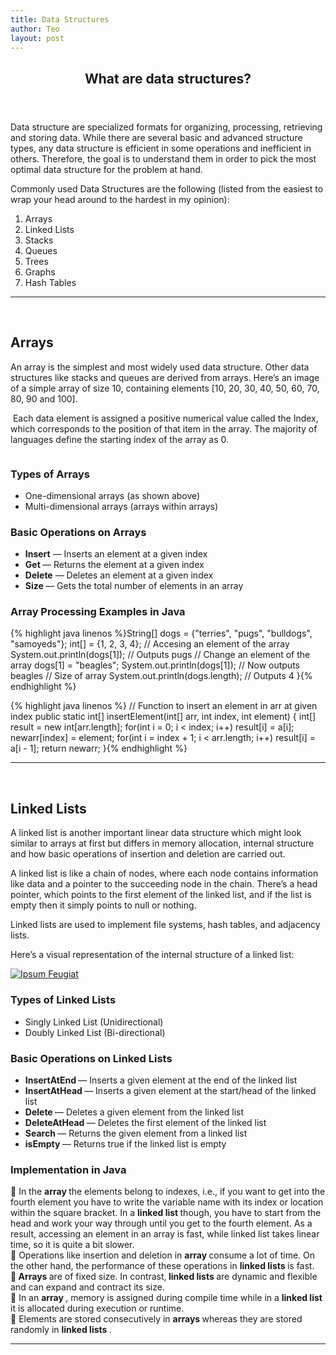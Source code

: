 ```yaml
---
title: Data Structures
author: Teo
layout: post
---
```

<header> <h2> What are data structures? </h2> </header>
<p> Data structure are specialized formats for organizing, processing, retrieving and storing data. While there are several basic and advanced structure types,
any data structure is efficient in some operations and inefficient in others. Therefore, the goal is to understand them in order to pick the most optimal data structure
for the problem at hand.</p>
<p> Commonly used Data Structures are the following (listed from the easiest to wrap your head around to the hardest in my opinion): 

<div class="6u$ 12u$(small)">
			<ol>
				<li>Arrays</li>
				<li>Linked Lists</li>
				<li>Stacks</li>
				<li>Queues</li>
				<li>Trees</li>
        <li>Graphs</li>
        <li>Hash Tables</li>
			</ol>
		</div>

<hr/>

<br>
<h2> Arrays </h2>
<p> An array is the simplest and most widely used data structure. Other data structures like stacks and queues are derived from arrays. Here’s an image of a simple array of size 10, containing elements [10, 20, 30, 40, 50, 60, 70, 80, 90 and 100].

<p><span class="image left"><img src="{{ 'assets/images/arr.png' | relative_url }}" alt="" /></span> Each data element is assigned a positive numerical value called the Index, which corresponds to the position of that item in the array. The majority of languages define the starting index of the array as 0. </p>
<p><span class="image right"><img src="{{ 'assets/images/rsz_dimensionalarr.png' | relative_url }}" alt="" /></span>  

<div class="6u$ 12u$(small)">
		<h3> Types of Arrays </h3>
			<ul>
				<li> One-dimensional arrays (as shown above)</li>
				<li>  Multi-dimensional arrays (arrays within arrays)</li>
			</ul>
		</div>
  </p>

<div class="6u$ 12u$(small)">
	<h3> Basic Operations on Arrays </h3>
			<ul>
				<li> <b>Insert</b> — Inserts an element at a given index</li>
				<li> <b> Get </b>— Returns the element at a given index </li>
				 <li> <b>Delete</b> — Deletes an element at a given index </li>
				  <li><b> Size </b>— Gets the total number of elements in an array </li>
			</ul>
		</div>

<h3> Array Processing Examples in Java </h3>
{% highlight java linenos %}String[] dogs = {"terries", "pugs", "bulldogs", "samoyeds"};
int[] = {1, 2, 3, 4};
// Accesing an element of the array
System.out.println(dogs[1]); // Outputs pugs
// Change an element of the array
dogs[1] = "beagles";
System.out.println(dogs[1]); // Now outputs beagles
// Size of array
System.out.println(dogs.length); // Outputs 4
}{% endhighlight %}

{% highlight java linenos %}
// Function to insert an element in arr at given index 
public static int[] insertElement(int[] arr, int index, int element) {
    int[] result = new int[arr.length];
    for(int i = 0; i < index; i++)
        result[i] = a[i];
    newarr[index] = element;
    for(int i = index + 1; i < arr.length; i++)
        result[i] = a[i - 1];
    return newarr;
}{% endhighlight %}
<hr/>

<br>
<h2> Linked Lists</h2>
<p> A linked list is another important linear data structure which might look similar to arrays at first but differs in memory allocation, internal structure and how basic operations of insertion and deletion are carried out.

A linked list is like a chain of nodes, where each node contains information like data and a pointer to the succeeding node in the chain. There’s a head pointer, which points to the first element of the linked list, and if the list is empty then it simply points to null or nothing.

Linked lists are used to implement file systems, hash tables, and adjacency lists.

<p> Here’s a visual representation of the internal structure of a linked list:  <div class="item">
        <a href="#" class="image fit"><img src="{{ 'assets/images/linked.png' | relative_url }}" alt="Ipsum Feugiat" /></a>
      </div>  </p>

<div class="6u$ 12u$(small)">
		<h3> Types of Linked Lists </h3>
			<ul>
				<li> Singly Linked List (Unidirectional)</li>
				<li>  Doubly Linked List (Bi-directional)</li>
			</ul>
		</div>
		
<div class="6u$ 12u$(small)">
	<h3> Basic Operations on Linked Lists </h3>
			<ul>
				<li> <b> InsertAtEnd </b> — Inserts a given element at the end of the linked list </li>
				<li> <b> InsertAtHead </b> — Inserts a given element at the start/head of the linked list </li>
				<li> <b> Delete </b> — Deletes a given element from the linked list </li>
				<li> <b> DeleteAtHead </b> — Deletes the first element of the linked list </li>
				<li> <b> Search </b> — Returns the given element from a linked list </li>
				<li> <b> isEmpty </b> — Returns true if the linked list is empty</li>
			</ul>
		</div>		    

<h3> Implementation in Java </h3>

<p> 🧠 In the <b> array </b> the elements belong to indexes, i.e., if you want to get into the fourth element you have to write the variable name with its index or location within the square bracket. In a <b> linked list </b> though, you have to start from the head and work your way through until you get to the fourth element. As a result, accessing an element in an array is fast, while linked list takes linear time, so it is quite a bit slower. 
	<br>
🧠 Operations like insertion and deletion in  <b> array </b> consume a lot of time. On the other hand, the performance of these operations in <b> linked lists </b> is fast.
<br>
🧠<b> Arrays </b> are of fixed size. In contrast,<b> linked lists </b> are dynamic and flexible and can expand and contract its size.
<br>	
🧠 In an  <b> array </b>, memory is assigned during compile time while in a <b> linked list </b>it is allocated during execution or runtime. 
<br>	
🧠 Elements are stored consecutively in  <b> arrays </b> whereas they are stored randomly in <b> linked lists </b>.</p>
<hr/>
<br>


	
<h2> </h2>
<p> </p>

<h2> </h2>
<p> </p>

<h2> </h2>
<p> </p>

<h2> </h2>
<p> </p>

<h2> </h2>
<p> </p>

<h2> </h2>
<p> </p>

<h2> </h2>
<p> </p>

